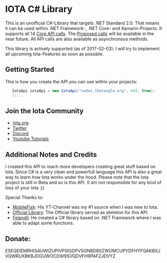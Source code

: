# IOTA C# Library

This is an unofficial C#-Library that targets .NET Standard 2.0. That means it can be used within .NET Framework-, .NET Core- and Xamarin-Projects. It supports all 14 [Core API calls](https://iota.readme.io/docs/getnodeinfo). The [Proposed calls](https://github.com/iotaledger/wiki/blob/master/api-proposal.md) will be available in the near future. All API calls are also available as asynchronous methods.

This library is actively supported (as of 2017-02-03). I will try to implement all upcoming Iota-Features as soon as possible.

## Getting Started

This is how you create the API you can use within your projects:

```csharp
   IotaApi iotaApi = new IotaApi("nodes.thetangle.org", 443, true);
   //...
```
## Join the Iota Community

- [Iota.org](https://iota.org) 
- [Twitter](https://twitter.com/iotatoken)
- [Discord](https://discordapp.com/channels/397872799483428865/398452378333872138)
- [Youtube Tutorials](https://www.youtube.com/watch?v=MsaPA3U4ung&list=PLmL13yqb6OxdIf6CQMHf7hUcDZBbxHyza&index=1)

## Additional Notes and Credits

I created this API to reach more developers creating great stuff based on Iota. Since C# is a very clean and powerfull language this API is also a great way to learn how Iota works under the hood.
Please note that the Iota project is still in Beta and so is this API. (I am not responsible for any kind of loss of your Iota ;))

Special Thanks to:
- [MobileFish](https://www.youtube.com/channel/UCG5_CT_KjexxjbgNE4lVGkg): His YT-Channel was my #1 source when I was new to Iota.
- [Official Library](https://github.com/iotaledger/iota.lib.csharp): The Official library served as skeleton for this API.
- [Felandil](https://github.com/Felandil): He created a C# library based on .NET Framework where I was able to adapt some functions.

## Donate: 
ESEQEIEMRHISAUWIZUPIVPSIGDPVSGNBDBSZWUMCUPYDFHYFQAKBXJVQWRUXBKBJDGUWOCDW9SVQDVFH9PAFZJDVYZ
